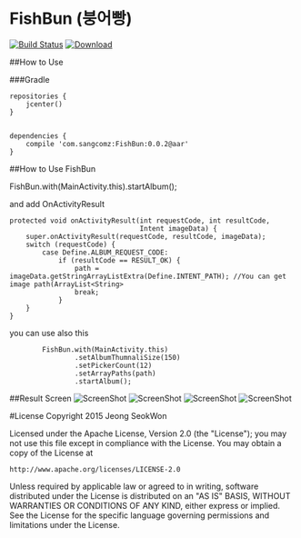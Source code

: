 # FishBun (붕어빵)
[![Build Status](https://travis-ci.org/sangcomz/FishBun.svg?branch=master)](https://travis-ci.org/sangcomz/FishBun) 
[ ![Download](https://api.bintray.com/packages/sangcomz/maven/fishbun/images/download.svg)](https://bintray.com/sangcomz/maven/fishbun/_latestVersion)

##How to Use

###Gradle

    repositories {
        jcenter()
    }
    
    
    dependencies {
        compile 'com.sangcomz:FishBun:0.0.2@aar'
    }


##How to Use FishBun

FishBun.with(MainActivity.this).startAlbum();

and add OnActivityResult

    protected void onActivityResult(int requestCode, int resultCode,
                                    Intent imageData) {
        super.onActivityResult(requestCode, resultCode, imageData);
        switch (requestCode) {
            case Define.ALBUM_REQUEST_CODE:
                if (resultCode == RESULT_OK) {
                    path = imageData.getStringArrayListExtra(Define.INTENT_PATH); //You can get image path(ArrayList<String>
                    break;
                }
        }
    }

you can use also this

            FishBun.with(MainActivity.this)
                    .setAlbumThumnaliSize(150)
                    .setPickerCount(12)
                    .setArrayPaths(path)
                    .startAlbum();

##Result Screen
![ScreenShot](https://github.com/sangcomz/FishBun/blob/master/pic/1.png)
![ScreenShot](https://github.com/sangcomz/FishBun/blob/master/pic/2.png)
![ScreenShot](https://github.com/sangcomz/FishBun/blob/master/pic/3.png)
![ScreenShot](https://github.com/sangcomz/FishBun/blob/master/pic/4.png)

#License
Copyright 2015 Jeong SeokWon

Licensed under the Apache License, Version 2.0 (the "License");
you may not use this file except in compliance with the License.
You may obtain a copy of the License at

    http://www.apache.org/licenses/LICENSE-2.0

Unless required by applicable law or agreed to in writing, software
distributed under the License is distributed on an "AS IS" BASIS,
WITHOUT WARRANTIES OR CONDITIONS OF ANY KIND, either express or implied.
See the License for the specific language governing permissions and
limitations under the License.

